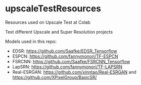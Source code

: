 # upscaleTestResources
Resources used on Upscale Test at Colab

Test different Upscale and Super Resolution projects

Models used in this repo:
- EDSR: https://github.com/Saafke/EDSR_Tensorflow
- ESPCN: https://github.com/fannymonori/TF-ESPCN
- FSRCNN: https://github.com/Saafke/FSRCNN_Tensorflow
- LapSRN: https://github.com/fannymonori/TF-LAPSRN
- Real-ESRGAN: https://github.com/xinntao/Real-ESRGAN and https://github.com/XPixelGroup/BasicSR/
